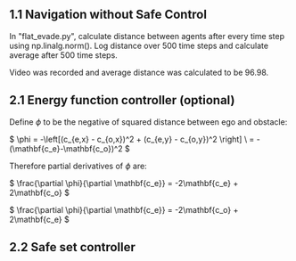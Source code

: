 ## 1.1 Navigation without Safe Control

In "flat_evade.py", calculate distance between agents after every time step using np.linalg.norm(). Log distance over 500 time steps and calculate average after 500 time steps.

Video was recorded and average distance was calculated to be 96.98.

## 2.1 Energy function controller (optional)

Define $\phi$ to be the negative of squared distance between ego and obstacle: 

$ \phi = -\left[(c_{e,x} - c_{o,x})^2 + (c_{e,y} - c_{o,y})^2 \right] \\ = -(\mathbf{c_e}-\mathbf{c_o})^2 $

Therefore partial derivatives of $\phi$ are:

$ \frac{\partial \phi}{\partial \mathbf{c_e}} = -2\mathbf{c_e} + 2\mathbf{c_o} $ 

$ \frac{\partial \phi}{\partial \mathbf{c_e}} = -2\mathbf{c_o} + 2\mathbf{c_e} $ 

## 2.2 Safe set controller

